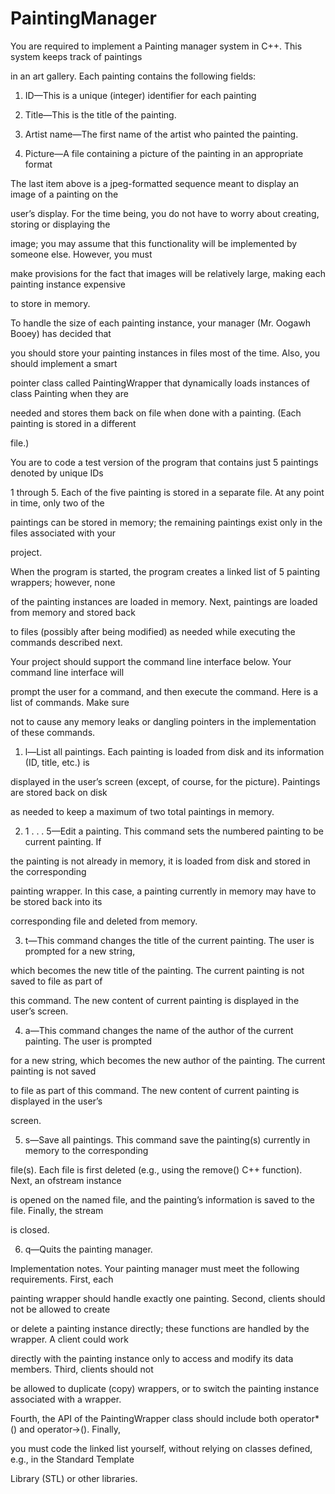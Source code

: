 # PaintingManager

You are required to implement a Painting manager system in C++. This system keeps track of paintings

in an art gallery. Each painting contains the following fields:

1. ID—This is a unique (integer) identifier for each painting

2. Title—This is the title of the painting.

3. Artist name—The first name of the artist who painted the painting.

4. Picture—A file containing a picture of the painting in an appropriate format

The last item above is a jpeg-formatted sequence meant to display an image of a painting on the

user’s display. For the time being, you do not have to worry about creating, storing or displaying the

image; you may assume that this functionality will be implemented by someone else. However, you must

make provisions for the fact that images will be relatively large, making each painting instance expensive

to store in memory.

To handle the size of each painting instance, your manager (Mr. Oogawh Booey) has decided that

you should store your painting instances in files most of the time. Also, you should implement a smart

pointer class called PaintingWrapper that dynamically loads instances of class Painting when they are

needed and stores them back on file when done with a painting. (Each painting is stored in a different

file.)

You are to code a test version of the program that contains just 5 paintings denoted by unique IDs

1 through 5. Each of the five painting is stored in a separate file. At any point in time, only two of the

paintings can be stored in memory; the remaining paintings exist only in the files associated with your

project.

When the program is started, the program creates a linked list of 5 painting wrappers; however, none

of the painting instances are loaded in memory. Next, paintings are loaded from memory and stored back

to files (possibly after being modified) as needed while executing the commands described next.

Your project should support the command line interface below. Your command line interface will

prompt the user for a command, and then execute the command. Here is a list of commands. Make sure

not to cause any memory leaks or dangling pointers in the implementation of these commands.

1. l—List all paintings. Each painting is loaded from disk and its information (ID, title, etc.) is

displayed in the user’s screen (except, of course, for the picture). Paintings are stored back on disk

as needed to keep a maximum of two total paintings in memory.

2. 1 . . . 5—Edit a painting. This command sets the numbered painting to be current painting. If

the painting is not already in memory, it is loaded from disk and stored in the corresponding

painting wrapper. In this case, a painting currently in memory may have to be stored back into its

corresponding file and deleted from memory.

3. t—This command changes the title of the current painting. The user is prompted for a new string,

which becomes the new title of the painting. The current painting is not saved to file as part of

this command. The new content of current painting is displayed in the user’s screen.

4. a—This command changes the name of the author of the current painting. The user is prompted

for a new string, which becomes the new author of the painting. The current painting is not saved

to file as part of this command. The new content of current painting is displayed in the user’s

screen.

5. s—Save all paintings. This command save the painting(s) currently in memory to the corresponding

file(s). Each file is first deleted (e.g., using the remove() C++ function). Next, an ofstream instance

is opened on the named file, and the painting’s information is saved to the file. Finally, the stream

is closed.

6. q—Quits the painting manager.

Implementation notes. Your painting manager must meet the following requirements. First, each

painting wrapper should handle exactly one painting. Second, clients should not be allowed to create

or delete a painting instance directly; these functions are handled by the wrapper. A client could work

directly with the painting instance only to access and modify its data members. Third, clients should not

be allowed to duplicate (copy) wrappers, or to switch the painting instance associated with a wrapper.

Fourth, the API of the PaintingWrapper class should include both operator*() and operator->(). Finally,

you must code the linked list yourself, without relying on classes defined, e.g., in the Standard Template

Library (STL) or other libraries.
